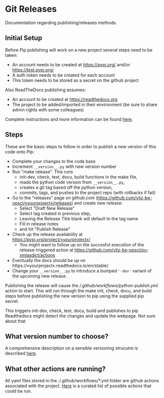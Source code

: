 # Git Releases
Documentation regarding publishing/releases methods.

## Initial Setup
Before Pip publishing will work on a new project several steps need to be taken:
  - An account needs to be created at https://pypi.org/ and/or https://test.pypi.org/
  - A auth token needs to be created for each account
  - This token needs to be stored as a secret on the github project

Also ReadTheDocs publishing assumes:
  - An account to be created at https://readthedocs.org
  - The project to be added/imported in their environment (be sure to share admin rights with some colleagues)

Complete instructions and more information can be found [here](https://docs.github.com/en/actions/automating-builds-and-tests/building-and-testing-python#publishing-to-package-registries).


## Steps
These are the basic steps to follow in order to publish a new version of this code onto Pip:

 - Complete your changes to the code base
 - Increment `__version__.py` with new version number
 - Run "make release". This runs
    - init-dev, check, test, docu, build functions in the make file,
    - reads the python code version from `__version__.py`,
    - creates a git tag based off the python version,
    - commits, tags, and pushes to the project repo (with rollbacks if fail)
 - Go to the "releases" page on github.com (https://github.com/vliz-be-opsci/«yourproject»/releases) and create new release:
    - Select "Draft New Release" 
    - Select tag created in previous step, 
    - Leaving the Release Title blank will default to the tag name
    - Fill in release notes 
    - and hit "Publish Release"
  - Check up the release availability at https://pypi.org/project/«yourproject»/
    - You might want to follow up on the succesful execution of the release-triggered action at https://github.com/vliz-be-opsci/py-xmlasdict/actions
  - Eventually the docs should be up on https://«yourproject».readthedocs.io/en/stable/
  - Change your `__version__.py` to introduce a bumped `'-dev'` variant of the upcoming new release.

Publishing the release will cause the _/.github/workflows/python-publish.yml_ action to start. This will run through the make init, check, docu, and build steps before publishing the new version to pip using the supplied pip secret.

This triggers init-dev, check, test, docu, build and publishes to pip
Readthedocs might detect the changes and update the webpage. Not sure about that

## What version number to choose?
A comprehensive description on a sensible versioning strucutre is described [here](https://semver.org/). 

## What other actions are running?
All yaml files stored in the ./.github/workflows/*.yml folder are github actions associated with the project. [Here](https://github.com/sdras/awesome-actions) is a curated list of possible actions that could be run.
